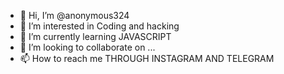 - 👋 Hi, I’m @anonymous324
- 👀 I’m interested in Coding and hacking
- 🌱 I’m currently learning JAVASCRIPT
- 💞️ I’m looking to collaborate on ...
- 📫 How to reach me THROUGH INSTAGRAM AND TELEGRAM

<!---
anonymous324/anonymous324 is a ✨ special ✨ repository because its `README.md` (this file) appears on your GitHub profile.
You can click the Preview link to take a look at your changes.
--->
